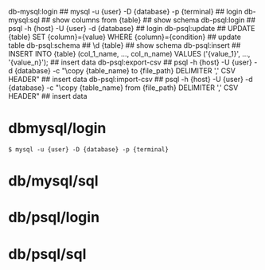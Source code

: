 db-mysql:login ## mysql -u {user} -D {database} -p {terminal} ## login
db-mysql:sql ## show columns from {table} ## show schema
db-psql:login ## psql -h {host} -U {user} -d {database} ## login
db-psql:update ## UPDATE {table} SET {column}={value} WHERE {column}={condition} ## update table
db-psql:schema ## \d {table} ## show schema
db-psql:insert ## INSERT INTO {table} (col_1_name, ..., col_n_name) VALUES ('{value_1}', ..., '{value_n}'); ## insert data
db-psql:export-csv ## psql -h {host} -U {user} -d {database} -c "\copy {table_name} to {file_path} DELIMITER ',' CSV HEADER" ## insert data
db-psql:import-csv ## psql -h {host} -U {user} -d {database} -c "\copy {table_name} from {file_path} DELIMITER ',' CSV HEADER" ## insert data
# dbmysql/login
```
$ mysql -u {user} -D {database} -p {terminal}
```

# db/mysql/sql
# db/psql/login
# db/psql/sql


